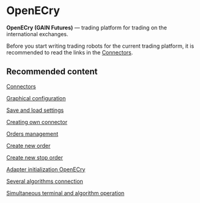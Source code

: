 # OpenECry

**OpenECry (GAIN Futures)** — trading platform for trading on the international exchanges.

Before you start writing trading robots for the current trading platform, it is recommended to read the links in the [Connectors](API_Connectors.md). 

## Recommended content

[Connectors](API_Connectors.md)

[Graphical configuration](API_ConnectorsUIConfiguration.md)

[Save and load settings](API_Connectors_SaveConnectorSettings.md)

[Creating own connector](ConnectorCreating.md)

[Orders management](Orders.md)

[Create new order](CreateNewOrder.md)

[Create new stop order](API_StopOrders.md)

[Adapter initialization OpenECry](OECSampleWork.md)

[Several algorithms connection](OECRemoting.md)

[Simultaneous terminal and algorithm operation](OECSettings.md)
